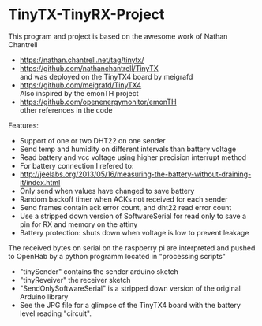# TinyTX-TinyRX-Project

This program and project is based on the awesome work of Nathan Chantrell
* https://nathan.chantrell.net/tag/tinytx/  
* https://github.com/nathanchantrell/TinyTX  
and was deployed on the TinyTX4 board by meigrafd  
* https://github.com/meigrafd/TinyTX4  
 Also inspired by the emonTH project  
* https://github.com/openenergymonitor/emonTH  
other references in the code  

Features:
*  Support of one or two DHT22 on one sender
*  Send temp and humidity on different intervals than battery voltage
*  Read battery and vcc voltage using higher precision interrupt method
*  For battery connection I refered to: 
*  http://jeelabs.org/2013/05/16/measuring-the-battery-without-draining-it/index.html
*  Only send when values have changed to save battery
*  Random backoff timer when ACKs not received for each sender
*  Send frames contain ack error count, and dht22 read error count
*  Use a stripped down version of SoftwareSerial for read only to save a pin for RX and memory on the attiny
*  Battery protection: shuts down when voltage is low to prevent leakage

The received bytes on serial on the raspberry pi are interpreted and pushed to OpenHab by a python
programm located in  "processing scripts"

* "tinySender" contains the sender arduino sketch
* "tinyReveiver" the receiver sketch
* "SendOnlySoftwareSerial" is a stripped down version of the original Arduino library
* See the JPG file for a glimpse of the TinyTX4 board with the battery level reading
 "circuit".
